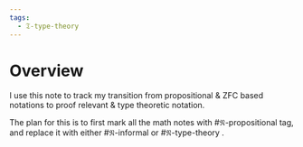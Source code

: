 ```yaml
---
tags:
  - 𝔗-type-theory
---
```

# Overview

I use this note to track my transition from propositional & ZFC based notations to proof relevant & type theoretic notation. 

The plan for this is to first mark all the math notes with #𝔑-propositional tag, and replace it with either #𝔑-informal or #𝔑-type-theory . 

